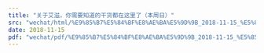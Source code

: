```yaml
---
title: "关于艾滋，你需要知道的干货都在这里了（本周日）"
src: "wechat/html/%E9%85%B7%E5%84%BF%E8%AE%BA%E5%9D%9B_2018-11-15_%E5%85%B3%E4%BA%8E%E8%89%BE%E6%BB%8B%EF%BC%8C%E4%BD%A0%E9%9C%80%E8%A6%81%E7%9F%A5%E9%81%93%E7%9A%84%E5%B9%B2%E8%B4%A7%E9%83%BD%E5%9C%A8%E8%BF%99%E9%87%8C%E4%BA%86%EF%BC%88%E6%9C%AC%E5%91%A8%E6%97%A5%EF%BC%89.html"
date: 2018-11-15
pdf: "wechat/pdf/%E9%85%B7%E5%84%BF%E8%AE%BA%E5%9D%9B_2018-11-15_%E5%85%B3%E4%BA%8E%E8%89%BE%E6%BB%8B%EF%BC%8C%E4%BD%A0%E9%9C%80%E8%A6%81%E7%9F%A5%E9%81%93%E7%9A%84%E5%B9%B2%E8%B4%A7%E9%83%BD%E5%9C%A8%E8%BF%99%E9%87%8C%E4%BA%86%EF%BC%88%E6%9C%AC%E5%91%A8%E6%97%A5%EF%BC%89.pdf"
---
```

